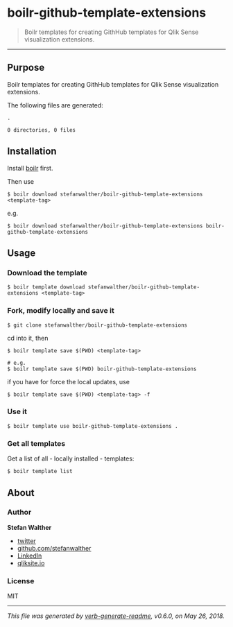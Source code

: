 # boilr-github-template-extensions

> Boilr templates for creating GithHub templates for Qlik Sense visualization extensions.

---

## Purpose
Boilr templates for creating GithHub templates for Qlik Sense visualization extensions.

The following files are generated:

```
.

0 directories, 0 files

```

## Installation
Install [boilr](https://github.com/tmrts/boilr) first. 

Then use 

```
$ boilr download stefanwalther/boilr-github-template-extensions <template-tag>
```

e.g.
```
$ boilr download stefanwalther/boilr-github-template-extensions boilr-github-template-extensions
```

## Usage
### Download the template

```
$ boilr template download stefanwalther/boilr-github-template-extensions <template-tag>
```

### Fork, modify locally and save it

```
$ git clone stefanwalther/boilr-github-template-extensions
```

cd into it, then

```
$ boilr template save $(PWD) <template-tag>

# e.g. 
$ boilr template save $(PWD) boilr-github-template-extensions
```

if you have for force the local updates, use

```
$ boilr template save $(PWD) <template-tag> -f
```

### Use it

```
$ boilr template use boilr-github-template-extensions .
```

### Get all templates

Get a list of all - locally installed - templates:

```
$ boilr template list
```

## About

### Author
**Stefan Walther**

* [twitter](http://twitter.com/waltherstefan)  
* [github.com/stefanwalther](http://github.com/stefanwalther) 
* [LinkedIn](https://www.linkedin.com/in/stefanwalther/) 
* [qliksite.io](http://qliksite.io)

### License
MIT

***

_This file was generated by [verb-generate-readme](https://github.com/verbose/verb-generate-readme), v0.6.0, on May 26, 2018._

